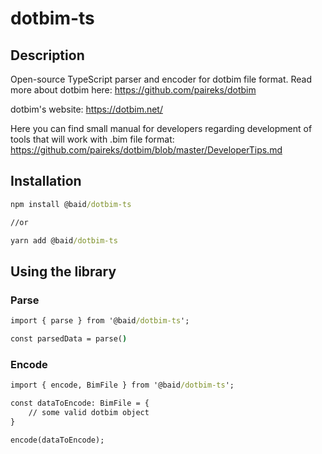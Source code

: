 # dotbim-ts

## Description

Open-source TypeScript parser and encoder for dotbim file format. Read more about dotbim here: https://github.com/paireks/dotbim

dotbim's website: https://dotbim.net/

Here you can find small manual for developers regarding development of tools that will work with .bim file format: https://github.com/paireks/dotbim/blob/master/DeveloperTips.md

## Installation

```cmd
npm install @baid/dotbim-ts

//or

yarn add @baid/dotbim-ts
```

## Using the library

### Parse
```cmd
import { parse } from '@baid/dotbim-ts';

const parsedData = parse()

```

### Encode
```cmd
import { encode, BimFile } from '@baid/dotbim-ts';

const dataToEncode: BimFile = {
    // some valid dotbim object
}

encode(dataToEncode);

```